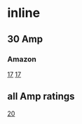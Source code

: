 # inline
## 30 Amp
### Amazon
[17](https://www.amazon.com/Circuit-Breaker-PowMr-12V-24V-Inverter/dp/B07KF35QHK)
[17](https://www.amazon.com/Circuit-Breaker-Automotive-Overload-Protection/dp/B0992D28XP)

## all Amp ratings
[20](https://www.amazon.com/Circuit-Breaker-Automotive-Overload-Protection/dp/B0992D28XP)
